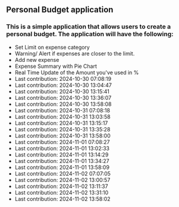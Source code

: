 ## Personal Budget application

### This is a simple application that allows users to create a personal budget. The application will have the following:

- Set Limit on expense category
- Warning/ Alert if expenses are closer to the limit.
- Add new expense
- Expense Summary with Pie Chart
- Real Time Update of the Amount you've used in %
- Last contribution: 2024-10-30 07:08:19
- Last contribution: 2024-10-30 13:04:47
- Last contribution: 2024-10-30 13:15:41
- Last contribution: 2024-10-30 13:36:07
- Last contribution: 2024-10-30 13:58:08
- Last contribution: 2024-10-31 07:08:18
- Last contribution: 2024-10-31 13:03:58
- Last contribution: 2024-10-31 13:15:17
- Last contribution: 2024-10-31 13:35:28
- Last contribution: 2024-10-31 13:58:00
- Last contribution: 2024-11-01 07:08:27
- Last contribution: 2024-11-01 13:02:33
- Last contribution: 2024-11-01 13:14:29
- Last contribution: 2024-11-01 13:34:27
- Last contribution: 2024-11-01 13:58:09
- Last contribution: 2024-11-02 07:07:05
- Last contribution: 2024-11-02 13:00:57
- Last contribution: 2024-11-02 13:11:37
- Last contribution: 2024-11-02 13:31:10
- Last contribution: 2024-11-02 13:58:02

